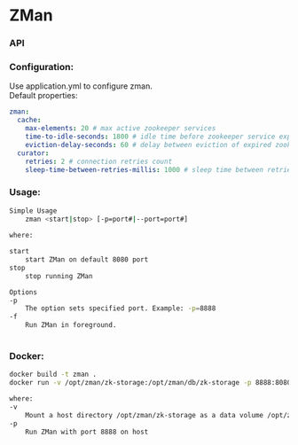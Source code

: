 # ZMan

### API



### Configuration:
Use application.yml to configure zman.<br>
Default properties:
```yaml
zman:
  cache:
    max-elements: 20 # max active zookeeper services
    time-to-idle-seconds: 1800 # idle time before zookeeper service expires
    eviction-delay-seconds: 60 # delay between eviction of expired zookeeper services
  curator:
    retries: 2 # connection retries count
    sleep-time-between-retries-millis: 1000 # sleep time between retries (millis)
```

### Usage:
```bash
Simple Usage
    zman <start|stop> [-p=port#|--port=port#]
    
where:

start
    start ZMan on default 8080 port
stop
    stop running ZMan

Options
-p
    The option sets specified port. Example: -p=8888
-f
    Run ZMan in foreground.
        
```

### Docker:
```bash
docker build -t zman .
docker run -v /opt/zman/zk-storage:/opt/zman/db/zk-storage -p 8888:8080 -d --name zman zman

where:
-v
    Mount a host directory /opt/zman/zk-storage as a data volume /opt/zman/db/zk-storage
-p
    Run ZMan with port 8888 on host
```
